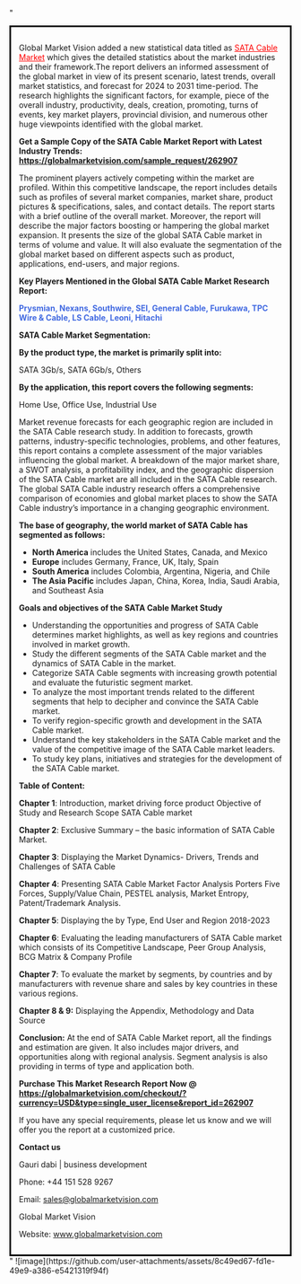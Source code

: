 "<div style='border: 3px solid black; padding: 1em;'>

Global Market Vision added a new statistical data titled as <a style='color: #ff0000;' href='https://globalmarketvision.com/reports/global-sata-cable-market/262907'>SATA Cable Market</a> which gives the detailed statistics about the market industries and their framework.The report delivers an informed assessment of the global market in view of its present scenario, latest trends, overall market statistics, and forecast for 2024 to 2031 time-period. The research highlights the significant factors, for example, piece of the overall industry, productivity, deals, creation, promoting, turns of events, key market players, provincial division, and numerous other huge viewpoints identified with the global market.

<strong>Get a Sample Copy of the SATA Cable Market Report with Latest Industry Trends:</strong><strong> <a style='color: #ff0000;' href='https://globalmarketvision.com/sample_request/262907?utm_source=linkedinPulse&utm_medium=Bhagyashree&utm_campaign=SN'><strong>https://globalmarketvision.com/sample_request/262907</strong></a></strong>

The prominent players actively competing within the market are profiled. Within this competitive landscape, the report includes details such as profiles of several market companies, market share, product pictures &amp; specifications, sales, and contact details. The report starts with a brief outline of the overall market. Moreover, the report will describe the major factors boosting or hampering the global market expansion. It presents the size of the global SATA Cable market in terms of volume and value. It will also evaluate the segmentation of the global market based on different aspects such as product, applications, end-users, and major regions.

<strong>Key Players Mentioned in the Global SATA Cable Market Research Report:</strong>

<strong style='color: #4169e1;'>Prysmian, Nexans, Southwire, SEI, General Cable, Furukawa, TPC Wire & Cable, LS Cable, Leoni, Hitachi</strong>

<strong>SATA Cable Market Segmentation: </strong>

<strong>By the product type, the market is primarily split into:</strong>

SATA 3Gb/s, SATA 6Gb/s, Others

<strong>By the application, this report covers the following segments:</strong>

Home Use, Office Use, Industrial Use

Market revenue forecasts for each geographic region are included in the SATA Cable research study. In addition to forecasts, growth patterns, industry-specific technologies, problems, and other features, this report contains a complete assessment of the major variables influencing the global market. A breakdown of the major market share, a SWOT analysis, a profitability index, and the geographic dispersion of the SATA Cable market are all included in the SATA Cable research. The global SATA Cable industry research offers a comprehensive comparison of economies and global market places to show the SATA Cable industry’s importance in a changing geographic environment.

<strong>The base of geography, the world market of SATA Cable has segmented as follows:</strong>
<ul>
  <li><strong>North America</strong> includes the United States, Canada, and Mexico</li>
  <li><strong>Europe</strong> includes Germany, France, UK, Italy, Spain</li>
  <li><strong>South America</strong> includes Colombia, Argentina, Nigeria, and Chile</li>
  <li><strong>The Asia Pacific</strong> includes Japan, China, Korea, India, Saudi Arabia, and Southeast Asia</li>
</ul>
<strong>Goals and objectives of the SATA Cable Market Study</strong>
<ul>
  <li>Understanding the opportunities and progress of SATA Cable determines market highlights, as well as key regions and countries involved in market growth.</li>
  <li>Study the different segments of the SATA Cable market and the dynamics of SATA Cable in the market.</li>
  <li>Categorize SATA Cable segments with increasing growth potential and evaluate the futuristic segment market.</li>
  <li>To analyze the most important trends related to the different segments that help to decipher and convince the SATA Cable market.</li>
  <li>To verify region-specific growth and development in the SATA Cable market.</li>
  <li>Understand the key stakeholders in the SATA Cable market and the value of the competitive image of the SATA Cable market leaders.</li>
  <li>To study key plans, initiatives and strategies for the development of the SATA Cable market.</li>
</ul>
<strong>Table of Content:</strong>

<strong>Chapter 1</strong>: Introduction, market driving force product Objective of Study and Research Scope SATA Cable market

<strong>Chapter 2</strong>: Exclusive Summary – the basic information of SATA Cable Market.

<strong>Chapter 3</strong>: Displaying the Market Dynamics- Drivers, Trends and Challenges of SATA Cable

<strong>Chapter 4</strong>: Presenting SATA Cable Market Factor Analysis Porters Five Forces, Supply/Value Chain, PESTEL analysis, Market Entropy, Patent/Trademark Analysis.

<strong>Chapter 5</strong>: Displaying the by Type, End User and Region 2018-2023

<strong>Chapter 6</strong>: Evaluating the leading manufacturers of SATA Cable market which consists of its Competitive Landscape, Peer Group Analysis, BCG Matrix &amp; Company Profile

<strong>Chapter 7</strong>: To evaluate the market by segments, by countries and by manufacturers with revenue share and sales by key countries in these various regions.

<strong>Chapter 8 &amp; 9:</strong> Displaying the Appendix, Methodology and Data Source

<strong>Conclusion:</strong> At the end of SATA Cable Market report, all the findings and estimation are given. It also includes major drivers, and opportunities along with regional analysis. Segment analysis is also providing in terms of type and application both.

<strong>Purchase This Market Research Report Now @</strong><strong> <strong><a style='color: #ff0000;' href='https://globalmarketvision.com/checkout/?currency=USD&type=single_user_license&report_id=262907?utm_source=linkedinPulse&utm_medium=Bhagyashree&utm_campaign=SN'>https://globalmarketvision.com/checkout/?currency=USD&type=single_user_license&report_id=262907</a></strong>
</strong>

If you have any special requirements, please let us know and we will offer you the report at a customized price.

<strong>Contact us</strong>

Gauri dabi | business development

Phone: +44 151 528 9267

Email: <a href='mailto:sales@globalmarketvision.com'>sales@globalmarketvision.com</a>

Global Market Vision

Website: <a href='http://www.globalmarketvision.com/'>www.globalmarketvision.com</a>

</div>"
![image](https://github.com/user-attachments/assets/8c49ed67-fd1e-49e9-a386-e5421319f94f)
